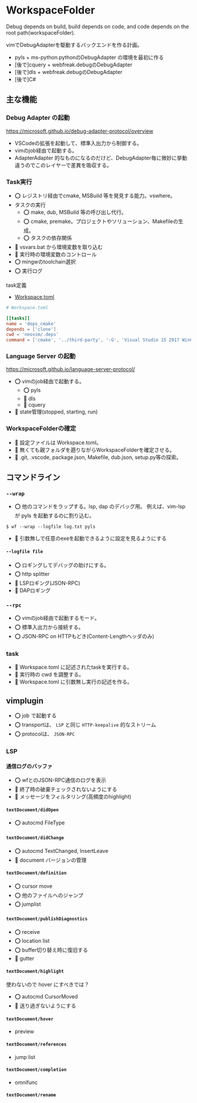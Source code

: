 # WorkspaceFolder

Debug depends on build, build depends on code, and code depends on the root path(workspaceFolder).

vimでDebugAdapterを駆動するバックエンドを作る計画。

* pyls + ms-python.pythonのDebugAdapter の環境を最初に作る
* [後で]cquery + webfreak.debugのDebugAdapter
* [後で]dls + webfreak.debugのDebugAdapter
* [後で]C#

## 主な機能

### Debug Adapter の起動

https://microsoft.github.io/debug-adapter-protocol/overview

* VSCodeの拡張を起動して、標準入出力から制御する。
* vimのjob経由で起動する。
* AdapterAdapter 的なものになるのだけど、DebugAdapter毎に微妙に挙動違うのでこのレイヤーで差異を吸収する。

### Task実行

* ⭕️ レジストリ経由でcmake, MSBuild 等を発見する能力。vswhere。
* タスクの実行
    * ⭕️ make, dub, MSBuild 等の呼び出し代行。
    * ⭕️ cmake, premake。プロジェクトやソリューション、Makefileの生成。
    * ⭕️ タスクの依存関係
* 🔨 vsvars.bat から環境変数を取り込む
* 🔨 実行時の環境変数のコントロール
* ⭕️ mingwのtoolchain選択
* ⭕️ 実行ログ

task定義

* [Workspace.toml](./neovim/Workspace.toml)

```toml
# Workspace.toml

[[tasks]]
name = 'deps_cmake'
depends = ['clone']
cwd = 'neovim/.deps'
command = ['cmake', '../third-party', '-G', 'Visual Studio 15 2017 Win64']
```

### Language Server の起動

https://microsoft.github.io/language-server-protocol/

* ⭕️ vimのjob経由で起動する。
    * ⭕️ pyls
    * 🔨 dls
    * 🔨 cquery
* 🔨 state管理(stopped, starting, run)

### WorkspaceFolderの確定

* 🔨 設定ファイルは Workspace.toml。
* 🔨 無くても親フォルダを遡りながらWorkspaceFolderを確定させる。
* 🔨 .git, .vscode, package.json, Makefile, dub.json, setup.py等の探索。

## コマンドライン

### `--wrap`

* ⭕️ 他のコマンドをラップする。lsp, dap のデバッグ用。 例えば、vim-lsp が pyls を起動するのに割り込む。

`$ wf --wrap --logfile log.txt pyls`

* 🔨 引数無しで任意のexeを起動できるように設定を見るようにする

#### `--logfile file`

* ⭕️ ロギングしてデバッグの助けにする。
* ⭕️ http splitter
* 🔨 LSPロギング(JSON-RPC)
* 🔨 DAPロギング

### `--rpc`

* ⭕️ vimのjob経由で起動するモード。
* ⭕️ 標準入出力から接続する。
* ⭕️ JSON-RPC on HTTPもどき(Content-Lengthヘッダのみ)

### task

* 🔨 Workspace.toml に記述されたtaskを実行する。
* 🔨 実行時の cwd を調整する。
* 🔨 Workspace.toml に引数無し実行の記述を作る。

## vimplugin

* ⭕️ job で起動する
* ⭕️ transportは、 `LSP` と同じ `HTTP-keepalive` 的なストリーム
* ⭕️ protocolは、 `JSON-RPC`

### LSP

#### 通信ログのバッファ

* ⭕️ wfとのJSON-RPC通信のログを表示
* 🔨 終了時の破棄チェックされないようにする
* 🔨 メッセージをフィルタリング(高頻度のhighlight)

#### `textDocument/didOpen`

* ⭕️ autocmd FileType

#### `textDocument/didChange`

* ⭕️ autocmd TextChanged, InsertLeave
* 🔨 document バージョンの管理

#### `textDocument/definition`

* ⭕️ cursor move
* ⭕️ 他のファイルへのジャンプ
* ⭕️ jumplist

#### `textDocument/publishDiagnostics`

* ⭕️ receive
* ⭕️ location list
* ⭕️ buffer切り替え時に復旧する
* 🔨 gutter

#### `textDocument/highlight`

使わないので hover にすべきでは？

* ⭕️ autocmd CursorMoved
* 🔨 送り過ぎないようにする

#### `textDocument/hover`

* preview

#### `textDocument/references`

* jump list

#### `textDocument/completion`

* omnifunc

#### `textDocument/rename`

